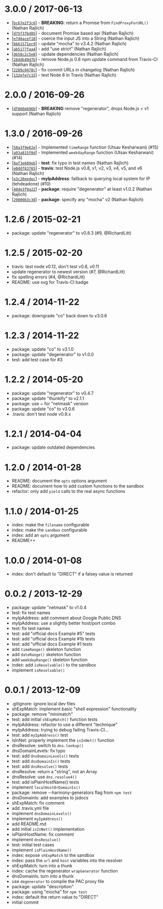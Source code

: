 3.0.0 / 2017-06-13
==================

* [[`bc67e2f3c6`](https://github.com/TooTallNate/node-pac-resolver/commit/bc67e2f3c6)] - **BREAKING**: return a Promise from `FindProxyForURL()` (Nathan Rajlich)
* [[`d75f37bd85`](https://github.com/TooTallNate/node-pac-resolver/commit/d75f37bd85)] - document Promise based api (Nathan Rajlich)
* [[`e746acef18`](https://github.com/TooTallNate/node-pac-resolver/commit/e746acef18)] - coerce the input JS into a String (Nathan Rajlich)
* [[`bb61571ec9`](https://github.com/TooTallNate/node-pac-resolver/commit/bb61571ec9)] - update "mocha" to v3.4.2 (Nathan Rajlich)
* [[`ab5177faa4`](https://github.com/TooTallNate/node-pac-resolver/commit/ab5177faa4)] - add "use strict" (Nathan Rajlich)
* [[`db58c2c5e8`](https://github.com/TooTallNate/node-pac-resolver/commit/db58c2c5e8)] - update dependencies (Nathan Rajlich)
* [[`28ddb49d7b`](https://github.com/TooTallNate/node-pac-resolver/commit/28ddb49d7b)] - remove Node.js 0.8 npm update command from Travis-CI (Nathan Rajlich)
* [[`2289c0478c`](https://github.com/TooTallNate/node-pac-resolver/commit/2289c0478c)] - fix commit URLs in changelog (Nathan Rajlich)
* [[`132efe7c15`](https://github.com/TooTallNate/node-pac-resolver/commit/132efe7c15)] - test Node 8 in Travis (Nathan Rajlich)

2.0.0 / 2016-09-26
==================

* [[`df860eb96b`](https://github.com/TooTallNate/node-pac-resolver/commit/df860eb96b)] - **BREAKING** remove "regenerator", drops Node.js < v1 support (Nathan Rajlich)

1.3.0 / 2016-09-26
==================

* [[`58a3f9e62e`](https://github.com/TooTallNate/node-pac-resolver/commit/58a3f9e62e)] - Implemented `timeRange` function (Utsav Kesharwani) (#15)
* [[`a93a815f0d`](https://github.com/TooTallNate/node-pac-resolver/commit/a93a815f0d)] - Implemented `weekdayRange` function (Utsav Kesharwani) (#14)
* [[`8af3e689eb`](https://github.com/TooTallNate/node-pac-resolver/commit/8af3e689eb)] - **test**: fix typo in test names (Nathan Rajlich)
* [[`e0ddf63765`](https://github.com/TooTallNate/node-pac-resolver/commit/e0ddf63765)] - **travis**: test Node.js v0.8, v1, v2, v3, v4, v5, and v6 (Nathan Rajlich)
* [[`e3c28eedec`](https://github.com/TooTallNate/node-pac-resolver/commit/e3c28eedec)] - **myIpAddress**: fallback to querying local system for IP (tehdeadone) (#10)
* [[`40de3f9a22`](https://github.com/TooTallNate/node-pac-resolver/commit/40de3f9a22)] - **package**: require "degenerator" at least v1.0.2 (Nathan Rajlich)
* [[`29009b3c38`](https://github.com/TooTallNate/node-pac-resolver/commit/29009b3c38)] - **package**: specify any "mocha" v2 (Nathan Rajlich)

1.2.6 / 2015-02-21
==================

  * package: update "regenerator" to v0.8.3 (#9, @RichardLitt)

1.2.5 / 2015-02-20
==================

  * travis: test node v0.12, don't test v0.8, v0.11
  * update regenerator to newest version (#7, @RichardLitt)
  * fix spelling errors (#4, @RichardLitt)
  * README: use svg for Travis-CI badge

1.2.4 / 2014-11-22
==================

  * package: downgrade "co" back down to v3.0.6

1.2.3 / 2014-11-22
==================

  * package: update "co" to v3.1.0
  * package: update "degenerator" to v1.0.0
  * test: add test case for #3

1.2.2 / 2014-05-20
==================

  * package: update "regenerator" to v0.4.7
  * package: update "thunkify" to v2.1.1
  * package: use ~ for "netmask" version
  * package: update "co" to v3.0.6
  * .travis: don't test node v0.9.x

1.2.1 / 2014-04-04
==================

  * package: update outdated dependencies

1.2.0 / 2014-01-28
==================

  * README: document the `opts` options argument
  * README: document how to add custom functions to the sandbox
  * refactor: only add `yield` calls to the real async functions

1.1.0 / 2014-01-25
==================

  * index: make the `filename` configurable
  * index: make the `sandbox` configurable
  * index: add an `opts` argument
  * README++

1.0.0 / 2014-01-08
==================

  * index: don't default to "DIRECT" if a falsey value is returned

0.0.2 / 2013-12-29
==================

  * package: update "netmask" to v1.0.4
  * test: fix test names
  * myIpAddress: add comment about Google Public DNS
  * myIpAddress: use a slightly better host/port combo
  * test: fix test names
  * test: add "official docs Example #5" tests
  * test: add "official docs Example #1b tests
  * test: add "official docs Example #1 tests
  * add `timeRange()` skeleton function
  * add `dateRange()` skeleton function
  * add `weekdayRange()` skeleton function
  * index: add `isResolvable()` to the sandbox
  * implement `isResolvable()`

0.0.1 / 2013-12-09
==================

  * .gitignore: ignore local dev files
  * shExpMatch: implement basic "shell expression" functionality
  * package: remove "minimatch"
  * test: add initial `shExpMatch()` function tests
  * myIpAddress: refactor to use a different "technique"
  * myIpAddress: trying to debug failing Travis-CI...
  * test: add `myIpAddress()` test
  * isInNet: properly implement the `isInNet()` function
  * dnsResolve: switch to `dns.lookup()`
  * dnsDomainLevels: fix typo
  * test: add `dnsDomainLevels()` tests
  * test: add `dnsDomainIs()` tests
  * test: add `dnsResolve()` tests
  * dnsResolve: return a "string", not an Array
  * dnsResolve: use `dns.resolve4()`
  * test: add isPlainHostName() tests
  * implement `localHostOrDomainIs()`
  * package: remove --harmony-generators flag from `npm test`
  * dnsDomainIs: add examples to jsdocs
  * shExpMatch: fix comment
  * add .travis.yml file
  * implement `dnsDomainLevels()`
  * implement `myIpAddress()`
  * add README.md
  * add initial `isInNet()` implementation
  * isPlainHostName: fix comment
  * implement `dnsResolve()`
  * test: initial test cases
  * implement `isPlainHostName()`
  * index: expose `shExpMatch` to the sandbox
  * index: pass the `url` and `host` variables into the resolver
  * shExpMatch: turn into a thunk
  * index: cache the regenerator `wrapGenerator` function
  * dnsDomainIs: turn into a thunk
  * use `degenerator` to compile the PAC proxy file
  * package: update "description"
  * package: using "mocha" for `npm test`
  * index: default the return value to "DIRECT"
  * initial commit

